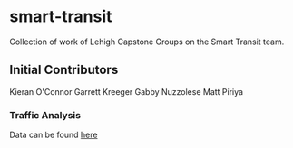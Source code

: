 # smart-transit
Collection of work of Lehigh Capstone Groups on the Smart Transit team. 
## Initial Contributors
Kieran O'Connor
Garrett Kreeger
Gabby Nuzzolese
Matt Piriya


### Traffic Analysis

Data can be found [here](https://github.com/kieranoconnor/smart-transit)